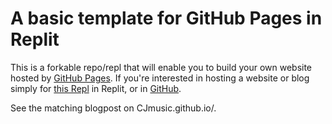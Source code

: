 # A basic template for GitHub Pages in Replit 

This is a forkable repo/repl that will enable you to build your own website hosted by [GitHub Pages](). If you're interested in hosting a website or blog simply for [this Repl]() in Replit, or in [GitHub](). 

See the matching blogpost on CJmusic.github.io/. 

